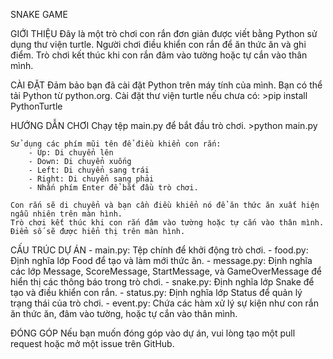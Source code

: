 SNAKE GAME

GIỚI THIỆU
	Đây là một trò chơi con rắn đơn giản được viết bằng Python sử dụng thư viện turtle. Người chơi điều khiển con rắn để ăn thức ăn và ghi điểm. Trò chơi kết thúc khi con rắn đâm vào tường hoặc tự cắn vào thân mình.

CÀI ĐẶT
	Đảm bảo bạn đã cài đặt Python trên máy tính của mình. Bạn có thể tải Python từ python.org.
	Cài đặt thư viện turtle nếu chưa có:
		>pip install PythonTurtle

HƯỚNG DẪN CHƠI
	Chạy tệp main.py để bắt đầu trò chơi.
		>python main.py

	Sử dụng các phím mũi tên để điều khiển con rắn:
		- Up: Di chuyển lên
		- Down: Di chuyển xuống
		- Left: Di chuyển sang trái
		- Right: Di chuyển sang phải
		- Nhấn phím Enter để bắt đầu trò chơi.

	Con rắn sẽ di chuyển và bạn cần điều khiển nó để ăn thức ăn xuất hiện ngẫu nhiên trên màn hình.
	Trò chơi kết thúc khi con rắn đâm vào tường hoặc tự cắn vào thân mình. Điểm số sẽ được hiển thị trên màn hình.

CẤU TRÚC DỰ ÁN
	- main.py: Tệp chính để khởi động trò chơi.
	- food.py: Định nghĩa lớp Food để tạo và làm mới thức ăn.
	- message.py: Định nghĩa các lớp Message, ScoreMessage, StartMessage, và GameOverMessage để hiển thị các thông báo trong trò chơi.
	- snake.py: Định nghĩa lớp Snake để tạo và điều khiển con rắn.
	- status.py: Định nghĩa lớp Status để quản lý trạng thái của trò chơi.
	- event.py: Chứa các hàm xử lý sự kiện như con rắn ăn thức ăn, đâm vào tường, hoặc tự cắn vào thân mình.

ĐÓNG GÓP
	Nếu bạn muốn đóng góp vào dự án, vui lòng tạo một pull request hoặc mở một issue trên GitHub.
